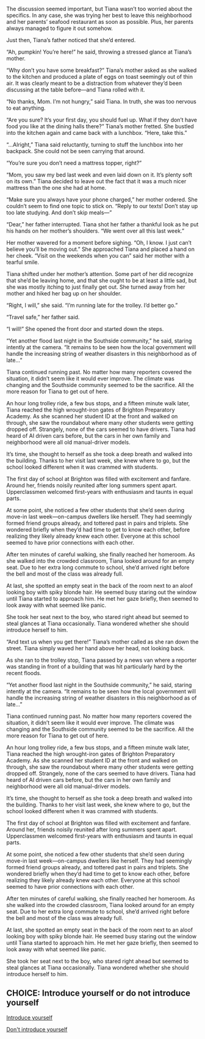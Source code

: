 The discussion seemed important, but Tiana wasn’t too worried about the specifics. In any case, she was trying her best to leave this neighborhood and her parents’ seafood restaurant as soon as possible. Plus, her parents always managed to figure it out somehow. 

Just then, Tiana’s father noticed that she’d entered.

“Ah, pumpkin! You’re here!” he said, throwing a stressed glance at Tiana’s mother.

“Why don’t you have some breakfast?” Tiana’s mother asked as she walked to the kitchen and produced a plate of eggs on toast seemingly out of thin air. It was clearly meant to be a distraction from whatever they’d been discussing at the table before—and Tiana rolled with it.

“No thanks, Mom. I’m not hungry,” said Tiana. In truth, she was too nervous to eat anything.

“Are you sure? It’s your first day, you should fuel up. What if they don’t have food you like at the dining halls there?” Tiana’s mother fretted. She bustled into the kitchen again and came back with a lunchbox. “Here, take this.”

“...Alright,” Tiana said reluctantly, turning to stuff the lunchbox into her backpack. She could not be seen carrying that around. 

“You’re sure you don’t need a mattress topper, right?”

“Mom, you saw my bed last week and even laid down on it. It’s plenty soft on its own.” Tiana decided to leave out the fact that it was a much nicer mattress than the one she had at home. 

“Make sure you always have your phone charged,” her mother ordered. She couldn’t seem to find one topic to stick on. “Reply to our texts! Don’t stay up too late studying. And don’t skip meals—”

“Dear,” her father interrupted. Tiana shot her father a thankful look as he put his hands on her mother’s shoulders. “We went over all this last week.”

Her mother wavered for a moment before sighing. “Oh, I know. I just can’t believe you’ll be moving out.” She approached Tiana and placed a hand on her cheek. “Visit on the weekends when you can” said her mother with a tearful smile.  

Tiana shifted under her mother’s attention. Some part of her did recognize that she’d be leaving home, and that she ought to be at least a little sad, but she was mostly itching to just finally get out. She turned away from her mother and hiked her bag up on her shoulder.

 “Right, I will,” she said. “I’m running late for the trolley. I’d better go.”

“Travel safe,” her father said. 

“I will!” She opened the front door and started down the steps.

“Yet another flood last night in the Southside community,” he said, staring intently at the camera. “It remains to be seen how the local government will handle the increasing string of weather disasters in this neighborhood as of late…”

Tiana continued running past. No matter how many reporters covered the situation, it didn’t seem like it would ever improve. The climate was changing and the Southside community seemed to be the sacrifice. All the more reason for Tiana to get out of here. 

An hour long trolley ride, a few bus stops, and a fifteen minute walk later, Tiana reached the high wrought-iron gates of Brighton Preparatory Academy. As she scanned her student ID at the front and walked on through, she saw the roundabout where many other students were getting dropped off. Strangely, none of the cars seemed to have drivers. Tiana had heard of AI driven cars before, but the cars in her own family and neighborhood were all old manual-driver models. 

It’s time, she thought to herself as she took a deep breath and walked into the building. Thanks to her visit last week, she knew where to go, but the school looked different when it was crammed with students. 

The first day of school at Brighton was filled with excitement and fanfare. Around her, friends noisily reunited after long summers spent apart. Upperclassmen welcomed first-years with enthusiasm and taunts in equal parts. 

At some point, she noticed a few other students that she’d seen during move-in last week—on-campus dwellers like herself. They had seemingly formed friend groups already, and tottered past in pairs and triplets. She wondered briefly when they’d had time to get to know each other, before realizing they likely already knew each other. Everyone at this school seemed to have prior connections with each other.

After ten minutes of careful walking, she finally reached her homeroom. As she walked into the crowded classroom, Tiana looked around for an empty seat. Due to her extra long commute to school, she’d arrived right before the bell and most of the class was already full. 

At last, she spotted an empty seat in the back of the room next to an aloof looking boy with spiky blonde hair. He seemed busy staring out the window until Tiana started to approach him. He met her gaze briefly, then seemed to look away with what seemed like panic. 

She took her seat next to the boy, who stared right ahead but seemed to steal glances at Tiana occasionally. Tiana wondered whether she should introduce herself to him.


“And text us when you get there!” Tiana’s mother called as she ran down the street. Tiana simply waved her hand above her head, not looking back. 

As she ran to the trolley stop, Tiana passed by a news van where a reporter was standing in front of a building that was hit particularly hard by the recent floods.

“Yet another flood last night in the Southside community,” he said, staring intently at the camera. “It remains to be seen how the local government will handle the increasing string of weather disasters in this neighborhood as of late…”

Tiana continued running past. No matter how many reporters covered the situation, it didn’t seem like it would ever improve. The climate was changing and the Southside community seemed to be the sacrifice. All the more reason for Tiana to get out of here. 

An hour long trolley ride, a few bus stops, and a fifteen minute walk later, Tiana reached the high wrought-iron gates of Brighton Preparatory Academy. As she scanned her student ID at the front and walked on through, she saw the roundabout where many other students were getting dropped off. Strangely, none of the cars seemed to have drivers. Tiana had heard of AI driven cars before, but the cars in her own family and neighborhood were all old manual-driver models. 

It’s time, she thought to herself as she took a deep breath and walked into the building. Thanks to her visit last week, she knew where to go, but the school looked different when it was crammed with students. 

The first day of school at Brighton was filled with excitement and fanfare. Around her, friends noisily reunited after long summers spent apart. Upperclassmen welcomed first-years with enthusiasm and taunts in equal parts. 

At some point, she noticed a few other students that she’d seen during move-in last week—on-campus dwellers like herself. They had seemingly formed friend groups already, and tottered past in pairs and triplets. She wondered briefly when they’d had time to get to know each other, before realizing they likely already knew each other. Everyone at this school seemed to have prior connections with each other.

After ten minutes of careful walking, she finally reached her homeroom. As she walked into the crowded classroom, Tiana looked around for an empty seat. Due to her extra long commute to school, she’d arrived right before the bell and most of the class was already full. 

At last, she spotted an empty seat in the back of the room next to an aloof looking boy with spiky blonde hair. He seemed busy staring out the window until Tiana started to approach him. He met her gaze briefly, then seemed to look away with what seemed like panic. 

She took her seat next to the boy, who stared right ahead but seemed to steal glances at Tiana occasionally. Tiana wondered whether she should introduce herself to him. 

## CHOICE: Introduce yourself or do not introduce yourself 

[Introduce yourself](https://dorsadanesh.github.io/RisingTides-Sink-or-Swim/tiana3-1.html) 

[Don't introduce yourself](https://dorsadanesh.github.io/RisingTides-Sink-or-Swim/tiana3-2.html)
